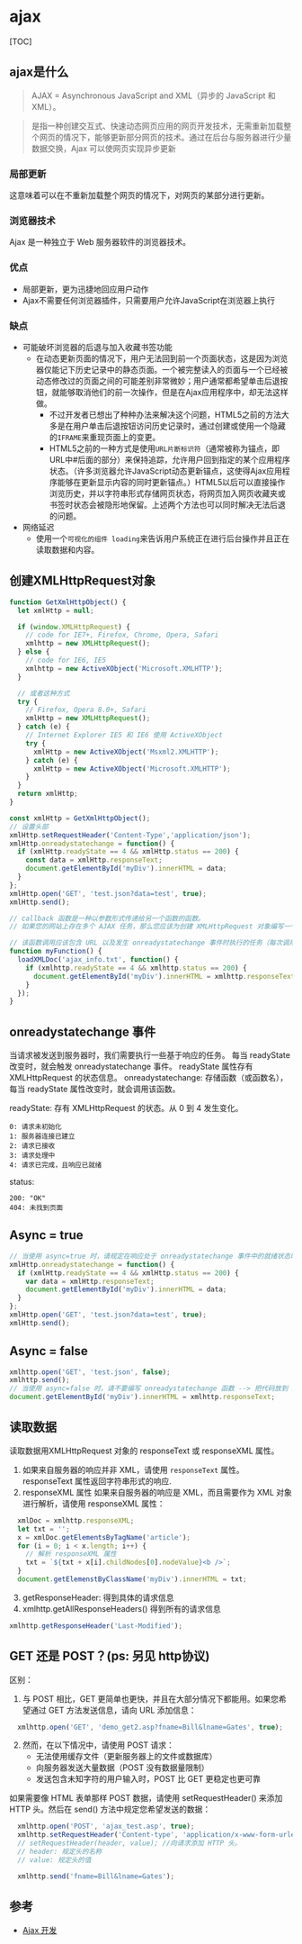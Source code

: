 # ajax

[TOC]

## ajax是什么
> AJAX = Asynchronous JavaScript and XML（异步的 JavaScript 和 XML）。


> 是指一种创建交互式、快速动态网页应用的网页开发技术，无需重新加载整个网页的情况下，能够更新部分网页的技术。通过在后台与服务器进行少量数据交换，Ajax 可以使网页实现异步更新

### 局部更新
这意味着可以在不重新加载整个网页的情况下，对网页的某部分进行更新。

### 浏览器技术
Ajax 是一种独立于 Web 服务器软件的浏览器技术。

### 优点
- 局部更新，更为迅捷地回应用户动作
- Ajax不需要任何浏览器插件，只需要用户允许JavaScript在浏览器上执行

### 缺点
- 可能破坏浏览器的后退与加入收藏书签功能
  - 在动态更新页面的情况下，用户无法回到前一个页面状态，这是因为浏览器仅能记下历史记录中的静态页面。一个被完整读入的页面与一个已经被动态修改过的页面之间的可能差别非常微妙；用户通常都希望单击后退按钮，就能够取消他们的前一次操作，但是在Ajax应用程序中，却无法这样做。
    - 不过开发者已想出了种种办法来解决这个问题，HTML5之前的方法大多是在用户单击后退按钮访问历史记录时，通过创建或使用一个隐藏的`IFRAME`来重现页面上的变更。
    - HTML5之前的一种方式是使用`URL片断标识符`（通常被称为锚点，即URL中#后面的部分）来保持追踪，允许用户回到指定的某个应用程序状态。（许多浏览器允许JavaScript动态更新锚点，这使得Ajax应用程序能够在更新显示内容的同时更新锚点。）HTML5以后可以直接操作浏览历史，并以字符串形式存储网页状态，将网页加入网页收藏夹或书签时状态会被隐形地保留。上述两个方法也可以同时解决无法后退的问题。
- 网络延迟
  - 使用一个`可视化的组件 loading`来告诉用户系统正在进行后台操作并且正在读取数据和内容。

## <a name="XMLHttpRequest"> 创建XMLHttpRequest对象</a>

```js
function GetXmlHttpObject() {
  let xmlHttp = null;

  if (window.XMLHttpRequest) {
    // code for IE7+, Firefox, Chrome, Opera, Safari
    xmlhttp = new XMLHttpRequest();
  } else {
    // code for IE6, IE5
    xmlhttp = new ActiveXObject('Microsoft.XMLHTTP');
  }

  // 或者这种方式
  try {
    // Firefox, Opera 8.0+, Safari
    xmlHttp = new XMLHttpRequest();
  } catch (e) {
    // Internet Explorer IE5 和 IE6 使用 ActiveXObject
    try {
      xmlHttp = new ActiveXObject('Msxml2.XMLHTTP');
    } catch (e) {
      xmlHttp = new ActiveXObject('Microsoft.XMLHTTP');
    }
  }
  return xmlHttp;
}

const xmlHttp = GetXmlHttpObject();
// 设置头部
xmlHttp.setRequestHeader('Content-Type','application/json');
xmlHttp.onreadystatechange = function() {
  if (xmlHttp.readyState == 4 && xmlHttp.status == 200) {
    const data = xmlHttp.responseText;
    document.getElementById('myDiv').innerHTML = data;
  }
};
xmlHttp.open('GET', 'test.json?data=test', true);
xmlHttp.send();

// callback 函数是一种以参数形式传递给另一个函数的函数。
// 如果您的网站上存在多个 AJAX 任务，那么您应该为创建 XMLHttpRequest 对象编写一个标准的函数，并为每个 AJAX 任务调用该函数。

// 该函数调用应该包含 URL 以及发生 onreadystatechange 事件时执行的任务（每次调用可能不尽相同）：
function myFunction() {
  loadXMLDoc('ajax_info.txt', function() {
    if (xmlhttp.readyState == 4 && xmlhttp.status == 200) {
      document.getElementById('myDiv').innerHTML = xmlhttp.responseText;
    }
  });
}

```
## <a name="onreadystatechange"> onreadystatechange 事件</a>
 当请求被发送到服务器时，我们需要执行一些基于响应的任务。
每当 readyState 改变时，就会触发 onreadystatechange 事件。
readyState 属性存有 XMLHttpRequest 的状态信息。
onreadystatechange: 存储函数（或函数名），每当 readyState 属性改变时，就会调用该函数。

readyState: 存有 XMLHttpRequest 的状态。从 0 到 4 发生变化。

	0: 请求未初始化
	1: 服务器连接已建立
	2: 请求已接收
	3: 请求处理中
	4: 请求已完成，且响应已就绪

status:
	
	200: "OK"
	404: 未找到页面


## <a name="AsyncTrue">  Async = true</a>

``` js
// 当使用 async=true 时，请规定在响应处于 onreadystatechange 事件中的就绪状态时执行的函数：
xmlHttp.onreadystatechange = function() {
  if (xmlHttp.readyState == 4 && xmlHttp.status == 200) {
    var data = xmlHttp.responseText;
    document.getElementById('myDiv').innerHTML = data;
  }
};
xmlHttp.open('GET', 'test.json?data=test', true);
xmlHttp.send();
```

## <a name="AsyncFalse">  Async = false</a>


``` js
xmlhttp.open('GET', 'test.json', false);
xmlhttp.send();
// 当使用 async=false 时，请不要编写 onreadystatechange 函数 --> 把代码放到 send() 语句后面即可：
document.getElementById('myDiv').innerHTML = xmlhttp.responseText;
```

## <a name="readData">  读取数据</a>

读取数据用XMLHttpRequest 对象的 responseText 或 responseXML 属性。

1. 如果来自服务器的响应并非 XML，请使用 `responseText` 属性。
responseText 属性返回字符串形式的响应.
2. responseXML 属性
如果来自服务器的响应是 XML，而且需要作为 XML 对象进行解析，请使用 responseXML 属性：
  ``` js
    xmlDoc = xmlhttp.responseXML;
    let txt = '';
    x = xmlDoc.getElementsByTagName('article');
    for (i = 0; i < x.length; i++) {
      // 解析 responseXML 属性
      txt = `${txt + x[i].childNodes[0].nodeValue}<b />`;
    }
    document.getElemenstByClassName('myDiv').innerHTML = txt;
  ```
3. getResponseHeader: 得到具体的请求信息
4. xmlhttp.getAllResponseHeaders() 得到所有的请求信息

  ```js
  xmlhttp.getResponseHeader('Last-Modified');
  ```
## <a name="getOrPost">  GET 还是 POST？</a>(ps: 另见 http协议)

区别：
1. 与 POST 相比，GET 更简单也更快，并且在大部分情况下都能用。如果您希望通过 GET 方法发送信息，请向 URL 添加信息：
  ```js
    xmlhttp.open('GET', 'demo_get2.asp?fname=Bill&lname=Gates', true);
  ```
2. 然而，在以下情况中，请使用 POST 请求：
	* 无法使用缓存文件（更新服务器上的文件或数据库）
	* 向服务器发送大量数据（POST 没有数据量限制）
	* 发送包含未知字符的用户输入时，POST 比 GET 更稳定也更可靠

如果需要像 HTML 表单那样 POST 数据，请使用 setRequestHeader() 来添加 HTTP 头。然后在 send() 方法中规定您希望发送的数据：
 
``` js
  xmlhttp.open('POST', 'ajax_test.asp', true);
  xmlhttp.setRequestHeader('Content-type', 'application/x-www-form-urlencoded');
  // setRequestHeader(header, value); //向请求添加 HTTP 头。
  // header: 规定头的名称
  // value: 规定头的值

  xmlhttp.send('fname=Bill&lname=Gates');
```


## 参考
- [Ajax 开发](https://baike.baidu.com/item/ajax/8425?fr=aladdin)